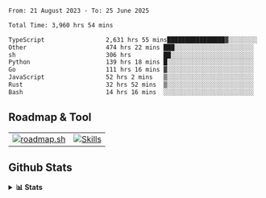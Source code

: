 <!--START_SECTION:waka-->

```txt
From: 21 August 2023 - To: 25 June 2025

Total Time: 3,960 hrs 54 mins

TypeScript                 2,631 hrs 55 mins████████████████▓░░░░░░░░   66.45 %
Other                      474 hrs 22 mins ███░░░░░░░░░░░░░░░░░░░░░░   11.98 %
sh                         306 hrs         ██░░░░░░░░░░░░░░░░░░░░░░░   07.73 %
Python                     139 hrs 18 mins █░░░░░░░░░░░░░░░░░░░░░░░░   03.52 %
Go                         111 hrs 16 mins ▓░░░░░░░░░░░░░░░░░░░░░░░░   02.81 %
JavaScript                 52 hrs 2 mins   ▒░░░░░░░░░░░░░░░░░░░░░░░░   01.31 %
Rust                       32 hrs 52 mins  ▒░░░░░░░░░░░░░░░░░░░░░░░░   00.83 %
Bash                       14 hrs 16 mins  ░░░░░░░░░░░░░░░░░░░░░░░░░   00.36 %
```

<!--END_SECTION:waka-->

## Roadmap & Tool
<table align="center">
  <tr>
    <td>
      <a href="https://roadmap.sh">
        <img src="https://roadmap.sh/card/tall/6505f3e78dfc79db2fff8e3e?variant=dark" alt="roadmap.sh" />
      </a>
    </td>
    <td>
      <a href="https://github.com/chaninlaw">
        <img src="https://skillicons.dev/icons?i=js,typescript,nodejs,nestjs,react,next,astro,html,css,tailwind,postgres,prisma,docker,git,rust,go&perline=7&theme=dark" alt="Skills" />
      </a>
    </td>
  </tr>
</table>

## Github Stats
<details close>
  <summary><b>📊 Stats</b></summary>
  <div align="center">
    
<picture>
  <source
    srcset="https://github-readme-stats.vercel.app/api?username=chaninlaw&show_icons=true&theme=dark"
    media="(prefers-color-scheme: dark)"
  />
  <source
    srcset="https://github-readme-stats.vercel.app/api?username=chaninlaw&show_icons=true"
    media="(prefers-color-scheme: light), (prefers-color-scheme: no-preference)"
  />
  <img src="https://github-readme-stats.vercel.app/api?username=chaninlaw&show_icons=true" />
</picture>
    
<picture>
  <source
    srcset="https://github-readme-stats.vercel.app/api/top-langs/?username=chaninlaw&layout=donut&theme=dark"
    media="(prefers-color-scheme: dark)"
  />
  <source
    srcset="https://github-readme-stats.vercel.app/api/top-langs/?username=chaninlaw&layout=donut"
    media="(prefers-color-scheme: light), (prefers-color-scheme: no-preference)"
  />
  <img src="https://github-readme-stats.vercel.app/api/top-langs/?username=chaninlaw&layout=donut" />
</picture>
    
  </div>
  
</details>

